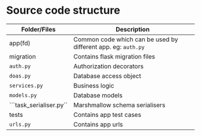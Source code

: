 # Source code structure

| Folder/Files              | Description                                                                                                                                                                                                                  |
| --------------------------| ---------------------------------------------------------------------------------------------------------------------------------------------------------------------------------------------------------------------------- |
| app(fd)                   | Common code which can be used by different app. eg: ```auth.py```                                                                                                                                |
| migration                 | Contains flask migration files                                                                                                                                |
| ```auth.py```             | Authorization decorators                                                                                           |
| ```doas.py```             | Database access object                                                                                           |
| ```services.py```         | Business logic                                                                                                                                                                                    |
| ```models.py```           | Database models |
| ```task_serialiser.py``   | Marshmallow schema serialisers
| tests                     | Contains app test cases                                                                                                                                                    |
|```urls.py```              | Contains app urls                                                                                                                                                                                                   |
